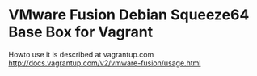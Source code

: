 VMware Fusion Debian Squeeze64 Base Box for Vagrant
===================================================

Howto use it is described at vagrantup.com http://docs.vagrantup.com/v2/vmware-fusion/usage.html
